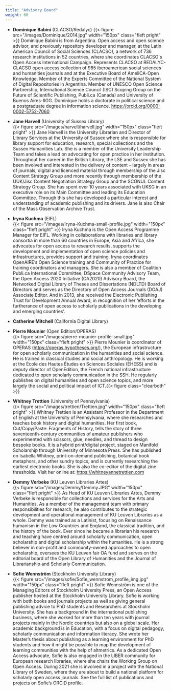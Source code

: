 ```yaml
---
title: "Advisory Board"
weight: 60
---
```


- **Dominique Babini** (CLACSO/Redalyc) 
 {{< figure src="/images/Dominique/2014.jpg" width="150px" class="fleft pright" >}} Dominique Babini is from Argentina. Open access and open science advisor, and previously repository developer and manager, at the Latin American Council of Social Sciences (CLACSO), a network of 736 research institutions in 52 countries, where she coordinates CLACSO´s  Open Access International Campaign.  Represents CLACSO at REDALYC-CLACSO open access collection of 985 iberoamerican social sciences and humanities journals and at the Executive Board of AmeliCA-Open Knowledge.  Member of the Experts Committee of the National System of Digital Repositories in Argentina. Member of UNESCO Open Science Partnership, International Science Council (ISC) Scoping Group on the Future of Scientific Publishing, Publi.ca (Canada) and University of Buenos Aires-IIGG.  Dominique holds a doctorate in political science and a postgraduate degree in information science.  https://orcid.org/0000-0002-5752-7060

- **Jane Harvell** (University of Sussex Library)  
 {{< figure src="/images/harvell/harvell.jpg" width="150px" class="fleft pright" >}} Jane Harvell is the University Librarian and Director of Library Services at the University of Sussex where she is responsible for library support for education, research, special collections and the Sussex Humanities Lab. She is a member of the University Leadership Team and takes a lead on  advocating for open practice in her institution. Throughout her career in the British Library, the LSE  and Sussex she has been involved and interested in the delivery of content – largely in areas of journals, digital and licenced material through membership of the Jisc Content Strategy Group and more recently through membership of the UUK/Jisc Content Negotiation Strategy Group and the SCONUL Content Strategy Group. She has spent over 10 years associated with UKSG in an executive role on its Main Committee and leading its Education Committee. Through this she has developed a particular interest and understanding of academic publishing and its drivers. Jane is also Chair of the Mass Observation Archive Trust. 

- **Iryna Kuchma** (EIFL)  
 {{< figure src="/images/Iryna-Kuchma-small-profile.jpg" width="150px" class="fleft pright" >}} Iryna Kuchma is the Open Access Programme Manager for EIFL. Working in collaborations with libraries and library consortia in more than 60 countries in Europe, Asia and Africa, she advocates for open access to research results, supports the development and implementation of open science policies and infrastructures, provides support and training. Iryna coordinates OpenAIRE’s Open Science training and Community of Practice for training coordinators and managers. She is also a member of Coalition Publi.ca International Committee, DSpace Community Advisory Team, the Open Access 2020 Initiative (OA2020) Advisory Board, the Networked Digital Library of Theses and Dissertations (NDLTD) Board of Directors and serves as the Directory of Open Access Journals (DOAJ) Associate Editor. And in 2013, she received the Electronic Publishing Trust for Development Annual Award, in recognition of her ‘efforts in the furtherance of open access to scholarly publications in the developing and emerging countries’.

- **Catherine Mitchell** (California Digital Library)  
- **Pierre Mounier** (Open Edition/OPERAS)  
 {{< figure src="/images/pierre-mounier-profile-small.jpg" width="150px" class="fleft pright" >}} Pierre Mounier is coordinator of OPERAS (https://operas.hypotheses.org/), the European infrastructure for open scholarly communication in the humanities and social science. He is trained in classical studies and social anthropology. He is working at the École des Hautes Études en Sciences Sociales (EHESS) and is deputy director of OpenEdition, the French national infrastructure dedicated to open scholarly communication in the SSH. He regularly publishes on digital humanities and open science topics, and more largely the social and political impact of ICT.{{< figure class="clearboth" >}}

- **Whitney Trettien** (University of Pennsylvania)  
 {{< figure src="/images/trettien/Trettien.jpg" width="150px" class="fleft pright" >}}
Whitney Trettien is an Assistant Professor in the Department of English at the University of Pennsylvania, where she researches and teaches book history and digital humanities. Her first book, Cut/Copy/Paste: Fragments of History, tells the story of three seventeenth-century communities of amateur publishers who experimented with scissors, glue, needles, and thread to design bespoke books. It is a hybrid print/digital project, staged on Manifold Scholarship through University of Minnesota Press. She has published on Isabella Whitney, print-on-demand publishing, botanical book metaphors, and other sundry topics, and is currently researching the earliest electronic books. She is also the co-editor of the digital zine thresholds. Visit her online at: https://whitneyannetrettien.com

- **Demmy Verbeke** (KU Leuven Libraries Artes)  
 {{< figure src="/images/Demmy/Demmy.JPG" width="150px" class="fleft pright" >}} As Head of KU Leuven Libraries Artes, Demmy Verbeke is responsible for collections and services for the Arts and Humanities. As a member of the management team with primary responsibilities for research, he also contributes to the strategic development and operational management of KU Leuven Libraries as a whole. Demmy was trained as a Latinist, focusing on Renaissance humanism in the Low Countries and England, the classical tradition, and the history of the book. Ever since he became a librarian his research and teaching have centred around scholarly communication, open scholarship and digital scholarship within the humanities. He is a strong believer in non-profit and community-owned approaches to open scholarship, oversees the KU Leuven fair OA fund and serves on the editorial board of the Open Library of Humanities and the Journal of Librarianship and Scholarly Communication.

- **Sofie Wennström** (Stockholm University Library)  
{{< figure src="/images/sofie/Sofie_wennstrom_profile_img.jpg" width="150px" class="fleft pright" >}}
Sofie Wennström is one of the Managing Editors of Stockholm University Press, an Open 
Access publisher hosted at the Stockholm University Library. Sofie is working with both 
books and journals projects as well as giving general publishing advice to PhD students and 
Researchers at Stockholm University. She has a background in the international publishing 
business, where she worked for more than ten years with journal projects mainly in the 
Nordic countries but also on a global scale. Her academic background is in Education, with a 
focus on digital pedagogy, scholarly communication and information literacy. She wrote her 
Master’s thesis about publishing as a learning environment for PhD students and how it 
might be possible to map the development of learning communities with the help of 
altmetrics. As a dedicated Open Access advocate, Sofie is also engaged in the LIBER 
community for European research libraries, where she chairs the Working Group on Open 
Access. During 2021 she is involved in a project with the National Library of Sweden, where 
they are about to build a national platform for scholarly open access journals. See the full list 
of publications and projects on Sofie’s ORCiD profile. 

